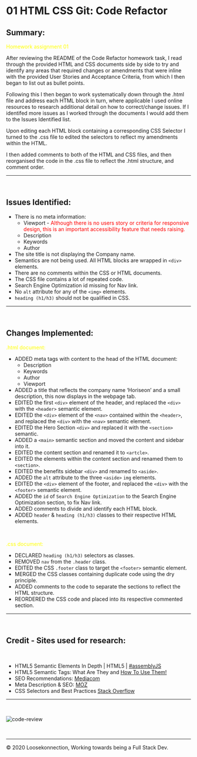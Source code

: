 # 01 HTML CSS Git: Code Refactor

## Summary:

<span style="color:yellow">Homework assignment 01</span>

After reviewing the README of the Code Refactor homework task, I read through the provided HTML and CSS documents side by side to try and identify any areas that required changes or amendments that were inline with the provided User Stories and Acceptance Criteria, from which I then began to list out as bullet points.

Following this I then began to work systematically down through the .html file and address each HTML block in turn, where applicable I used online resources to research additional detail on how to correct/change issues. If I identifed more issues as I worked through the documents I would add them to the Issues Identified list.

Upon editing each HTML block containing a corresponding CSS Selector I turned to the .css file to edited the selectors to reflect my amendments within the HTML.

I then added comments to both of the HTML and CSS files, and then reorganised the code in the .css file to reflect the .html structure, and comment order.

---
<br>

## Issues Identified:

*	There is no meta information:
    * Viewport - <span style="color:red">Although there is no users story or criteria for responsive design, this is an important accessibility feature that needs raising.</span>
    * Description 
    * Keywords 	
    * Author
*	The site title is not displaying the Company name.
*	Semantics are not being used. All HTML blocks are wrapped in ```<div>``` elements. 
*	There are no comments within the CSS or HTML documents.
*	The CSS file contains a lot of repeated code.
*	Search Engine Optimization id missing for Nav link.
*	No ```alt``` attribute for any of the ```<img>``` elements.
*   ```heading (h1/h3)``` should not be qualified in CSS.
---
<br>

## Changes Implemented:

<span style="color:yellow">.html document:</span> 
<br>

*	ADDED meta tags with content to the head of the HTML document:
	*	Description
	*	Keywords
	*	Author	
	*	Viewport
*	ADDED a title that reflects the company name ‘Horiseon’ and a small description, this now 	displays in the webpage tab.
*	EDITED the first ```<div>``` element of the header, and replaced the ```<div>``` with the ```<header>``` 	semantic element.
*	EDITED the ```<div>``` element of the ```<nav>``` contained within the ```<header>```, and replaced the ```<div>``` with the 	```<nav>``` semantic element.	
*	EDITED the Hero Section ```<div>``` and replaced it with the ```<section>``` semantic.
* ADDED a ```<main>``` semantic section and moved the content and sidebar into it.
*	EDITED the content section and renamed it to ```<artcle>```.
*	EDITED the elements within the content section and renamed them to ```<section>```.
*	EDITED the benefits sidebar ```<div>``` and renamed to ```<aside>```.
*	ADDED the ```alt``` attribute to the three ```<aside>``` ```img``` elements.
*	EDITED the ```<div>``` element of the footer, and replaced the ```<div>``` with the ```<footer>``` 	semantic element.
* ADDED the ```id``` of ```Search Engine Optimization``` to the Search Engine Optimization section, to fix Nav link.
*	ADDED comments to divide and identify each HTML block.
*   ADDED ```header``` & ```heading (h1/h3)``` classes to their respective HTML elements.
<br>

<span style="color:yellow">.css document:</span>
<br>

*   DECLARED ```heading (h1/h3)``` selectors as classes.
* REMOVED ```nav``` from the ```.header``` class.
*	EDITED the CSS ```.footer``` class to target the ```<footer>``` semantic element.
*	MERGED the CSS classes containing duplicate code using the dry principle.
*	ADDED comments to the code to separate the sections to reflect the HTML structure.
*	REORDERED the CSS code  and placed into its respective commented section.

---
<br>


## Credit - Sites used for research:
<br>

*   HTML5 Semantic Elements In Depth | HTML5 | [#assemblyJS](https://www.youtube.com/watch?v=17vYHaf1E-A)
*   HTML5 Semantic Tags: What Are They and [How To Use Them!](https://www.semrush.com/blog/semantic-html5-guide/)
*   SEO Recommendations: [Mediacom](https://www.mediacom.com/)
*   Meta Description & SEO: [MOZ](https://moz.com/learn/seo/meta-description)
*   CSS Selectors and Best Practices [Stack Overflow](https://stackoverflow.com/)

---
<br>

![code-review](https://img.shields.io/badge/code--review-ready%20for%20critique-orange)

<br>

---
© 2020 Loosekonnection, Working towards being a Full Stack Dev.